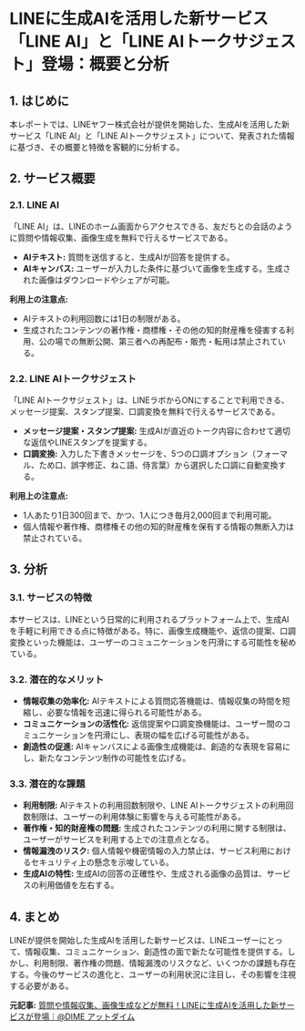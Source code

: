 # LINEに生成AIを活用した新サービス「LINE AI」と「LINE AIトークサジェスト」登場：概要と分析

## 1. はじめに

本レポートでは、LINEヤフー株式会社が提供を開始した、生成AIを活用した新サービス「LINE AI」と「LINE AIトークサジェスト」について、発表された情報に基づき、その概要と特徴を客観的に分析する。

## 2. サービス概要

### 2.1. LINE AI

「LINE AI」は、LINEのホーム画面からアクセスできる、友だちとの会話のように質問や情報収集、画像生成を無料で行えるサービスである。

* **AIテキスト:** 質問を送信すると、生成AIが回答を提供する。
* **AIキャンバス:** ユーザーが入力した条件に基づいて画像を生成する。生成された画像はダウンロードやシェアが可能。

**利用上の注意点:**

* AIテキストの利用回数には1日の制限がある。
* 生成されたコンテンツの著作権・商標権・その他の知的財産権を侵害する利用、公の場での無断公開、第三者への再配布・販売・転用は禁止されている。

### 2.2. LINE AIトークサジェスト

「LINE AIトークサジェスト」は、LINEラボからONにすることで利用できる、メッセージ提案、スタンプ提案、口調変換を無料で行えるサービスである。

* **メッセージ提案・スタンプ提案:** 生成AIが直近のトーク内容に合わせて適切な返信やLINEスタンプを提案する。
* **口調変換:** 入力した下書きメッセージを、5つの口調オプション（フォーマル、ため口、誤字修正、ねこ語、侍言葉）から選択した口調に自動変換する。

**利用上の注意点:**

* 1人あたり1日300回まで、かつ、1人につき毎月2,000回まで利用可能。
* 個人情報や著作権、商標権その他の知的財産権を保有する情報の無断入力は禁止されている。

## 3. 分析

### 3.1. サービスの特徴

本サービスは、LINEという日常的に利用されるプラットフォーム上で、生成AIを手軽に利用できる点に特徴がある。特に、画像生成機能や、返信の提案、口調変換といった機能は、ユーザーのコミュニケーションを円滑にする可能性を秘めている。

### 3.2. 潜在的なメリット

* **情報収集の効率化:** AIテキストによる質問応答機能は、情報収集の時間を短縮し、必要な情報を迅速に得られる可能性がある。
* **コミュニケーションの活性化:** 返信提案や口調変換機能は、ユーザー間のコミュニケーションを円滑にし、表現の幅を広げる可能性がある。
* **創造性の促進:** AIキャンバスによる画像生成機能は、創造的な表現を容易にし、新たなコンテンツ制作の可能性を広げる。

### 3.3. 潜在的な課題

* **利用制限:** AIテキストの利用回数制限や、LINE AIトークサジェストの利用回数制限は、ユーザーの利用体験に影響を与える可能性がある。
* **著作権・知的財産権の問題:** 生成されたコンテンツの利用に関する制限は、ユーザーがサービスを利用する上での注意点となる。
* **情報漏洩のリスク:** 個人情報や機密情報の入力禁止は、サービス利用におけるセキュリティ上の懸念を示唆している。
* **生成AIの特性:** 生成AIの回答の正確性や、生成される画像の品質は、サービスの利用価値を左右する。

## 4. まとめ

LINEが提供を開始した生成AIを活用した新サービスは、LINEユーザーにとって、情報収集、コミュニケーション、創造性の面で新たな可能性を提供する。しかし、利用制限、著作権の問題、情報漏洩のリスクなど、いくつかの課題も存在する。今後のサービスの進化と、ユーザーの利用状況に注目し、その影響を注視する必要がある。



**元記事:** [質問や情報収集、画像生成などが無料！LINEに生成AIを活用した新サービスが登場｜@DIME アットダイム](https://dime.jp/genre/1957159/)